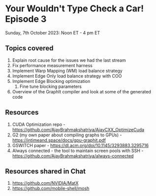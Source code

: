 # Your Wouldn't Type Check a Car! Episode 3

Sunday, 7th October 2023: Noon ET - 4 pm ET

## Topics covered
1. Explain root cause for the issues we had the last stream
2. Fix performance measurement harness
3. Implement Warp Mapping (WM) load balance strategy
4. Implement Edge Only load balance strategy with COO
5. Implement Edge Blocking optimization 
    1. Fine tune blocking parameters
6. Overview of the GraphIt compiler and look at some of the generated code

## Resources 
1. CUDA Optimization repo - https://github.com/AjayBrahmakshatriya/AjayCXX_OptimizeCuda
2. G2 (my own paper about compiling graphs to GPUs) - https://intimeand.space/docs/gpu-graphit.pdf
3. GSWITCH paper - https://dl.acm.org/doi/10.1145/3293883.3295716
4. Always connected - the tool to maintain screen pools with SSH - https://github.com/AjayBrahmakshatriya/always-connected

## Resources shared in Chat
1. https://github.com/NVIDIA/MatX
2. https://github.com/mobile-shell/mosh
